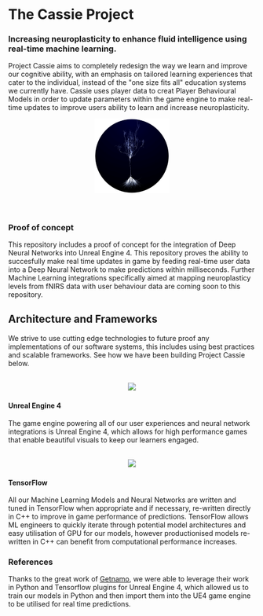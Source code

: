 # The Cassie Project

### Increasing neuroplasticity to enhance fluid intelligence using real-time machine learning.

Project Cassie aims to completely redesign the way we learn and improve our cognitive ability, with an emphasis on tailored learning experiences that cater to the individual, instead of the "one size fits all" education systems we currently have. Cassie uses player data to creat Player Behavioural Models in order to update parameters within the game engine to make real-time updates to improve users ability to learn and increase neuroplasticity.
<br>
<div style="text-align: center;">
<img src="https://github.com/the-muses-ltd/Cassie/blob/main/Assets/neuron.gif" width="30%" />
</div>
<br>
<br>

### Proof of concept
This repository includes a proof of concept for the integration of Deep Neural Networks into Unreal Engine 4. This repository proves the ability to succesfully make real time updates in game by feeding real-time user data into a Deep Neural Network to make predictions within milliseconds. Further Machine Learning integrations specifically aimed at mapping neuroplasticy levels from fNIRS data with user behaviour data are coming soon to this repository.


## Architecture and Frameworks
We strive to use cutting edge technologies to future proof any implementations of our software systems, this includes using best practices and scalable frameworks. See how we have been building Project Cassie below.
<br>
<br>
<div style="text-align: center;">
<img src="https://upload.wikimedia.org/wikipedia/commons/thumb/0/0c/Unreal_Engine_4_logo_and_wordmark.svg/200px-Unreal_Engine_4_logo_and_wordmark.svg.png" width="20%" />
</div>

#### Unreal Engine 4
The game engine powering all of our user experiences and neural network integrations is Unreal Engine 4, which allows for high performance games that enable beautiful visuals to keep our learners engaged.
<br>
<br>
<div style="text-align: center;">
<img src="https://blog.ronsonchan.com/content/images/size/w2000/2018/04/2000px-Tensorflow_logo.svg-1-.png" width="20%" text-align="center"/>
</div>

#### TensorFlow
All our Machine Learning Models and Neural Networks are written and tuned in TensorFlow when appropriate and if necessary, re-written directly in C++ to improve in game performance of predictions. TensorFlow allows ML engineers to quickly iterate through potential model architectures and easy utilisation of GPU for our models, however productionised models re-written in C++ can benefit from computational performance increases.


### References
Thanks to the great work of [Getnamo](https://github.com/getnamo), we were able to leverage their work in Python and Tensorflow plugins for Unreal Engine 4, which allowed us to train our models in Python and then import them into the UE4 game engine to be utilised for real time predictions.